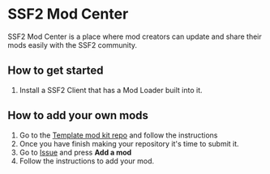 # SSF2 Mod Center 

SSF2 Mod Center is a place where mod creators can update and share their mods easily with the SSF2 community. 

## How to get started 
 
1) Install a SSF2 Client that has a Mod Loader built into it.

## How to add your own mods

1) Go to the [Template mod kit repo](https://github.com/pecefulpro/BlankModKit) and follow the instructions 
2) Once you have finish making your repository it's time to submit it.
3) Go to [Issue](https://github.com/pecefulpro/SSF2-MC/issues) and press **Add a mod**
4) Follow the instructions to add your mod.
